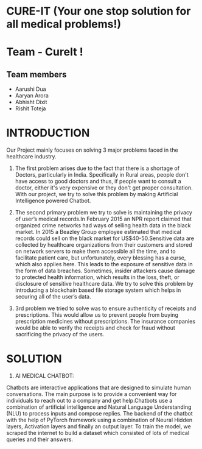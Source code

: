 # CURE-IT (Your one stop solution for all medical problems!)
# Team - CureIt !
## Team members
- Aarushi Dua
- Aaryan Arora
- Abhisht Dixit
- Rishit Toteja
# INTRODUCTION

Our Project mainly focuses on solving 3 major problems faced in the healthcare industry.

1) The first problem arises due to the fact that there is a shortage of Doctors, particularly in India. Specifically in Rural areas, people don't have access to good doctors and thus, if people want to consult a doctor, either it's very expensive or they don't get proper consultation. With our project, we try to solve this problem by making Artificial Intelligence powered Chatbot.

2) The second primary problem we try to solve is maintaining the privacy of user’s medical records.In February 2015 an NPR report claimed that organized crime networks had ways of selling health data in the black market. In 2015 a Beazley Group employee estimated that medical records could sell on the black market for US$40-50.Sensitive data are collected by healthcare organizations from their customers and stored on network servers to make them accessible all the time, and to facilitate patient care, but unfortunately, every blessing has a curse, which also applies here. This leads to the exposure of sensitive data in the form of data breaches. Sometimes, insider attackers cause damage to protected health information, which results in the loss, theft, or disclosure of sensitive healthcare data. We try to solve this problem by introducing a blockchain based file storage system which helps in securing all of the user’s data.

3) 3rd problem we tried to solve was to ensure authenticity of receipts and prescriptions. This would allow us to prevent people from buying prescription medicines without prescriptions. The insurance companies would be able to verify the receipts and check for fraud without sacrificing the privacy of the users.

# SOLUTION 

1) AI MEDICAL CHATBOT: 

Chatbots are interactive applications that are designed to simulate human conversations. The main purpose is to provide a convenient way for individuals to reach out to a company and get help.Chatbots use a combination of artificial intelligence and Natural Language Understanding (NLU) to process inputs and compose replies. The backend of the chatbot with the help of PyTorch framework using a combination of Neural Hidden layers, Activation layers and finally an output layer. To train the model, we scraped the internet to build a dataset which consisted of lots of medical queries and their answers.
